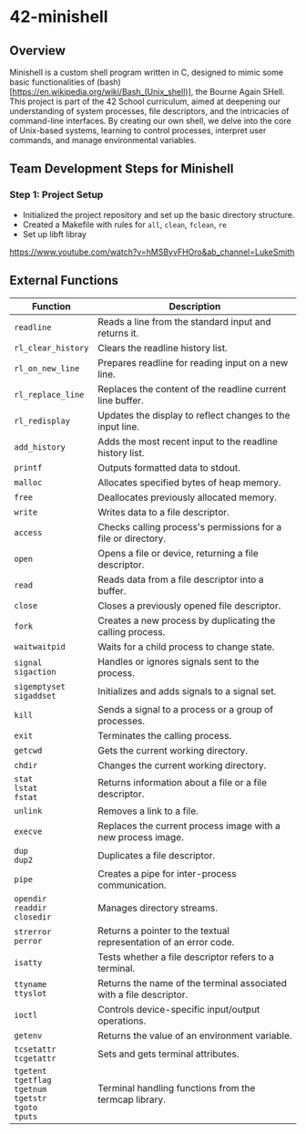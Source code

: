 # 42-minishell

## Overview
Minishell is a custom shell program written in C, designed to mimic some basic functionalities of (bash)[https://en.wikipedia.org/wiki/Bash_(Unix_shell)], the Bourne Again SHell. This project is part of the 42 School curriculum, aimed at deepening our understanding of system processes, file descriptors, and the intricacies of command-line interfaces. By creating our own shell, we delve into the core of Unix-based systems, learning to control processes, interpret user commands, and manage environmental variables.


## Team Development Steps for Minishell
### Step 1: Project Setup
- Initialized the project repository and set up the basic directory structure.
- Created a Makefile with rules for `all`, `clean`, `fclean`, `re`
- Set up libft libray

https://www.youtube.com/watch?v=hMSByvFHOro&ab_channel=LukeSmith


## External Functions

| Function                                       | Description                                                         |
| ---------------------------------------------- | ------------------------------------------------------------------- |
| `readline`                                     | Reads a line from the standard input and returns it.                |
| `rl_clear_history`                             | Clears the readline history list.                                   |
| `rl_on_new_line`                               | Prepares readline for reading input on a new line.                  |
| `rl_replace_line`                              | Replaces the content of the readline current line buffer.           |
| `rl_redisplay`                                 | Updates the display to reflect changes to the input line.           |
| `add_history`                                  | Adds the most recent input to the readline history list.            |
| `printf`                                       | Outputs formatted data to stdout.                                   |
| `malloc`                                       | Allocates specified bytes of heap memory.                           |
| `free`                                         | Deallocates previously allocated memory.                            |
| `write`                                        | Writes data to a file descriptor.                                   |
| `access`                                       | Checks calling process's permissions for a file or directory.       |
| `open`                                         | Opens a file or device, returning a file descriptor.                |
| `read`                                         | Reads data from a file descriptor into a buffer.                    |
| `close`                                        | Closes a previously opened file descriptor.                         |
| `fork`                                         | Creates a new process by duplicating the calling process.           |
| `waitwaitpid`                                 | Waits for a child process to change state.                          |
| `signal` <br> `sigaction`                             | Handles or ignores signals sent to the process.                     |
| `sigemptyset` <br> `sigaddset`                        | Initializes and adds signals to a signal set.                       |
| `kill`                                         | Sends a signal to a process or a group of processes.                |
| `exit`                                         | Terminates the calling process.                                     |
| `getcwd`                                       | Gets the current working directory.                                 |
| `chdir`                                        | Changes the current working directory.                              |
| `stat` <br> `lstat` <br> `fstat`                             | Returns information about a file or a file descriptor.              |
| `unlink`                                       | Removes a link to a file.                                           |
| `execve`                                       | Replaces the current process image with a new process image.        |
| `dup` <br> `dup2`                                     | Duplicates a file descriptor.                                       |
| `pipe`                                         | Creates a pipe for inter-process communication.                     |
| `opendir` <br> `readdir` <br> `closedir`                     | Manages directory streams.                                          |
| `strerror` <br> `perror`                              | Returns a pointer to the textual representation of an error code.   |
| `isatty`                                       | Tests whether a file descriptor refers to a terminal.               |
| `ttyname` <br> `ttyslot`                              | Returns the name of the terminal associated with a file descriptor. |
| `ioctl`                                        | Controls device-specific input/output operations.                   |
| `getenv`                                       | Returns the value of an environment variable.                       |
| `tcsetattr` <br> `tcgetattr`                          | Sets and gets terminal attributes.                                  |
| `tgetent` <br> `tgetflag` <br> `tgetnum` <br> `tgetstr` <br> `tgoto` <br> `tputs` | Terminal handling functions from the termcap library.               |
